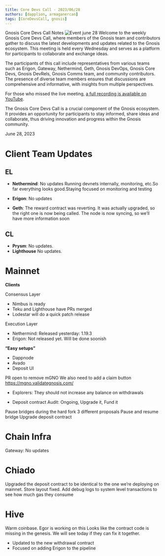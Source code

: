 ```yaml
---
title: Core Devs Call - 2023/06/28
authors: [dapplion, armaganercan]
tags: [CoreDevsCall, gnosis]
---
```


Gnosis Core Devs Call Notes
![Event june 28](https://github.com/gnosischain/documentation-1/assets/75987728/5d3977d9-81ba-4a71-90b4-d2eaafab838b)
Welcome to the weekly Gnosis Core Devs Call, where members of the Gnosis team and contributors gather to discuss the latest developments and updates related to the Gnosis ecosystem. This meeting is held every Wednesday and serves as a platform for participants to collaborate and exchange ideas.

The participants of this call include representatives from various teams such as Erigon, Gateway, Nethermind, Geth, Gnosis DevOps, Gnosis Core Devs, Gnosis DevRels, Gnosis Comms team, and community contributors. The presence of diverse team members ensures that discussions are comprehensive and informative, with insights from multiple perspectives.

For those who missed the live meeting, [a full recording is available on YouTube](https://youtu.be/zH7kl165USo).

The Gnosis Core Devs Call is a crucial component of the Gnosis ecosystem. It provides an opportunity for participants to stay informed, share ideas and collaborate, thus driving innovation and progress within the Gnosis community.

June 28, 2023

# Client Team Updates

## EL

- **Nethermind**: No updates Running devnets internally, monitoring, etc.So far everything looks good.Staying focused on monitoring and testing

- **Erigon**: No updates
- **Geth**: The reward contract was reverting. It was actually upgraded, so the right one is now being called. The node is now syncing, so we’ll have more information soon

## CL

- **Prysm**: No updates.
- **Lighthouse** No updates.

# Mainnet

**Clients**

Consensus Layer

- Nimbus is ready
- Teku and Lighthouse have PRs merged
- Lodestar will do a quick patch release

Execution Layer

- Nethermind: Released yesterday: 1.19.3
- Erigon: Not released yet. Will be done soonish

**“Easy setups”**

- Dappnode
- Avado
- Deposit UI

PR open to remove mGNO
We also need to add a claim button
https://mgno.validategnosis.com/

- Explorers: They should not increase any balance on withdrawals

- Deposit contract
  Audit: Ongoing, Upgrade it, Fund it

Pause bridges during the hard fork
3 different proposals
Pause and resume bridge
Upgrade deposit contract

# Chain Infra

Gateway: No updates

# Chiado

Upgraded the deposit contract to be identical to the one we’re deploying on mainnet. Store layout fixed. Add debug logs to system level transactions to see how much gas they consume

# Hive

Warm coinbase. Egor is working on this
Looks like the contract code is missing in the genesis.
We will see today if they can fix it together.

- Updated to the new withdrawal contract
- Focused on adding Erigon to the pipeline
